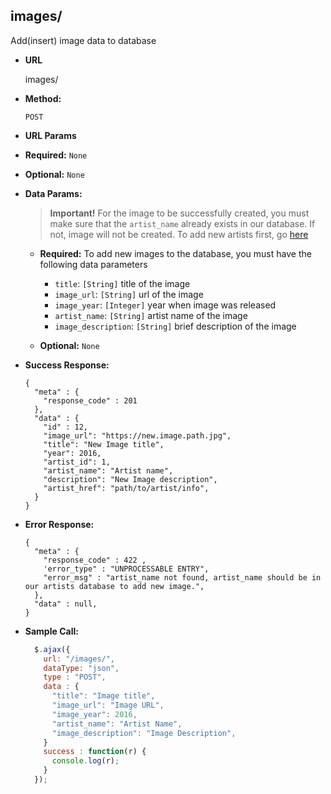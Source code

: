 **images/**
----
  Add(insert) image data to database

* **URL**

  images/

* **Method:**

  `POST`

*  **URL Params**
  * **Required:**
  `None`
  * **Optional:**
  `None`


* **Data Params:**

    > **Important!** For the image to be successfully created, you must make sure that the `artist_name` already exists in our database. If not, image will not be created. To add new artists first, go [here](https://github.com/paulsoh/art_archive/blob/master/sections/section5/endpoints/artists/artists_post.md)

  * **Required:**
    To add new images to the database, you must have the following data parameters

    * `title`: `[String]` title of the image
    * `image_url`: `[String]` url of the image
    * `image_year`: `[Integer]` year when image was released
    * `artist_name`: `[String]` artist name of the image
    * `image_description`: `[String]` brief description of the image

  * **Optional:**
   `None`

* **Success Response:**

  ```
  {
    "meta" : {
      "response_code" : 201  
    },
    "data" : {
      "id" : 12,
      "image_url": "https://new.image.path.jpg",
      "title": "New Image title",
      "year": 2016,
      "artist_id": 1,
      "artist_name": "Artist name",
      "description": "New Image description",
      "artist_href": "path/to/artist/info",
    }
  }
  ```

* **Error Response:**
  ```
  {
    "meta" : {
      "response_code" : 422 ,
      'error_type" : "UNPROCESSABLE ENTRY",
      "error_msg" : "artist_name not found, artist_name should be in our artists database to add new image.",
    },
    "data" : null,
  }
  ```

* **Sample Call:**

  ```javascript
    $.ajax({
      url: "/images/",
      dataType: "json",
      type : "POST",
      data : {
        "title": "Image title",
        "image_url": "Image URL",
        "image_year": 2016,
        "artist_name": "Artist Name",
        "image_description": "Image Description",
      }
      success : function(r) {
        console.log(r);
      }
    });
  ```
